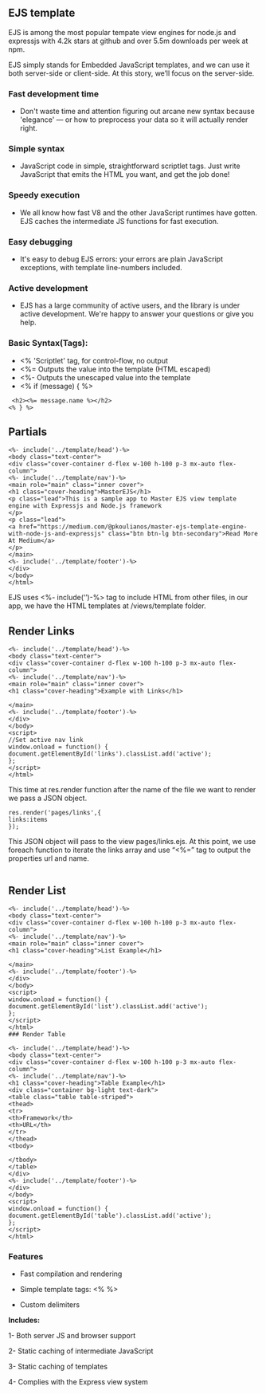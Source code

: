 ## EJS template
EJS is among the most popular tempate view engines for node.js and expressjs with 4.2k stars at github and over 5.5m downloads per week at npm.

EJS simply stands for Embedded JavaScript templates, and we can use it both server-side or client-side. At this story, we’ll focus on the server-side.

### Fast development time

* Don't waste time and attention figuring out arcane new syntax because 'elegance' — or how to preprocess your data so it will actually render right.

### Simple syntax

* JavaScript code in simple, straightforward scriptlet tags. Just write JavaScript that emits the HTML you want, and get the job done!

### Speedy execution

* We all know how fast V8 and the other JavaScript runtimes have gotten. EJS caches the intermediate JS functions for fast execution.

### Easy debugging

* It's easy to debug EJS errors: your errors are plain JavaScript exceptions, with template line-numbers included.

### Active development

* EJS has a large community of active users, and the library is under active development. We're happy to answer your questions or give you help.

### Basic Syntax(Tags):
* <% 'Scriptlet' tag, for control-flow, no output
* <%= Outputs the value into the template (HTML escaped)
* <%- Outputs the unescaped value into the template
* <% if (message) { %>
```
 <h2><%= message.name %></h2>
<% } %>
```
## Partials
```
<%- include('../template/head')-%>
<body class="text-center">
<div class="cover-container d-flex w-100 h-100 p-3 mx-auto flex-column">
<%- include('../template/nav')-%>
<main role="main" class="inner cover">
<h1 class="cover-heading">MasterEJS</h1>
<p class="lead">This is a sample app to Master EJS view template engine with Expressjs and Node.js framework
</p>
<p class="lead">
<a href="https://medium.com/@pkoulianos/master-ejs-template-engine-with-node-js-and-expressjs" class="btn btn-lg btn-secondary">Read More At Medium</a>
</p>
</main>
<%- include('../template/footer')-%>
</div>
</body>
</html>
```
EJS uses <%- include(‘’)-%> tag to include HTML from other files, in our app, we have the HTML templates at /views/template folder.

## Render Links
```
<%- include('../template/head')-%>
<body class="text-center">
<div class="cover-container d-flex w-100 h-100 p-3 mx-auto flex-column">
<%- include('../template/nav')-%>
<main role="main" class="inner cover">
<h1 class="cover-heading">Example with Links</h1>

</main>
<%- include('../template/footer')-%>
</div>
</body>
<script>
//Set active nav link
window.onload = function() {
document.getElementById('links').classList.add('active');
};
</script>
</html>
```
This time at res.render function after the name of the file we want to render we pass a JSON object.
```
res.render('pages/links',{
links:items
});
```
This JSON object will pass to the view pages/links.ejs. At this point, we use foreach function to iterate the links array and use “<%=” tag to output the properties url and name.
```

```
## Render List
```
<%- include('../template/head')-%>
<body class="text-center">
<div class="cover-container d-flex w-100 h-100 p-3 mx-auto flex-column">
<%- include('../template/nav')-%>
<main role="main" class="inner cover">
<h1 class="cover-heading">List Example</h1>

</main>
<%- include('../template/footer')-%>
</div>
</body>
<script>
window.onload = function() {
document.getElementById('list').classList.add('active');
};
</script>
</html>
### Render Table
```
```
<%- include('../template/head')-%>
<body class="text-center">
<div class="cover-container d-flex w-100 h-100 p-3 mx-auto flex-column">
<%- include('../template/nav')-%>
<h1 class="cover-heading">Table Example</h1>
<div class="container bg-light text-dark">
<table class="table table-striped">
<thead>
<tr>
<th>Framework</th>
<th>URL</th>
</tr>
</thead>
<tbody>

</tbody>
</table>
</div>
<%- include('../template/footer')-%>
</div>
</body>
<script>
window.onload = function() {
document.getElementById('table').classList.add('active');
};
</script>
</html>
```

### Features

* Fast compilation and rendering

* Simple template tags: <% %>

* Custom delimiters

**Includes:**

1- Both server JS and browser support

2- Static caching of intermediate JavaScript

3- Static caching of templates

4- Complies with the Express view system